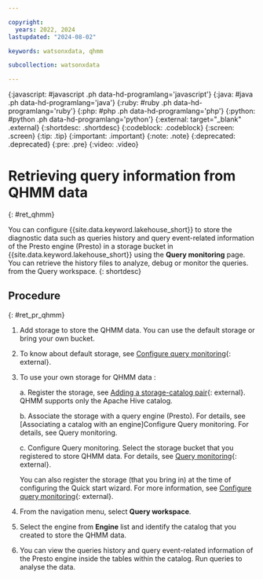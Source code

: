 ```yaml
---

copyright:
  years: 2022, 2024
lastupdated: "2024-08-02"

keywords: watsonxdata, qhmm

subcollection: watsonxdata

---
```


{:javascript: #javascript .ph data-hd-programlang='javascript'}
{:java: #java .ph data-hd-programlang='java'}
{:ruby: #ruby .ph data-hd-programlang='ruby'}
{:php: #php .ph data-hd-programlang='php'}
{:python: #python .ph data-hd-programlang='python'}
{:external: target="_blank" .external}
{:shortdesc: .shortdesc}
{:codeblock: .codeblock}
{:screen: .screen}
{:tip: .tip}
{:important: .important}
{:note: .note}
{:deprecated: .deprecated}
{:pre: .pre}
{:video: .video}

# Retrieving query information from QHMM data
{: #ret_qhmm}

You can configure {{site.data.keyword.lakehouse_short}} to store the diagnostic data such as queries history and query event-related information of the Presto engine (Presto) in a storage bucket in {{site.data.keyword.lakehouse_short}} using the **Query monitoring** page. You can retrieve the history files to analyze, debug or monitor the queries. from the Query workspace.
{: shortdesc}

## Procedure
{: #ret_pr_qhmm}



1. Add storage to store the QHMM data. You can use the default storage or bring your own bucket.

1. To know about default storage, see [Configure query monitoring]({{site.data.keyword.ref-quick_start-link}}#qs_montr){: external}.

1. To use your own storage for QHMM data :

    a. Register the storage, see [Adding a storage-catalog pair]({{site.data.keyword.ref-reg_bucket-link}}){: external}. QHMM supports only the Apache Hive catalog.

    b. Associate the storage with a query engine (Presto). For details, see [Associating a catalog with an engine]Configure Query monitoring. For details, see Query monitoring.

    c. Configure Query monitoring. Select the storage bucket that you registered to store QHMM data. For details, see [Query monitoring]({{site.data.keyword.ref-qhmm-link}}){: external}.

    You can also register the storage (that you bring in) at the time of configuring the Quick start wizard. For more information, see [Configure query monitoring]({{site.data.keyword.ref-quick_start-link}}#qs_montr){: external}.

1. From the navigation menu, select **Query workspace**.
1. Select the engine from **Engine** list and identify the catalog that you created to store the QHMM data.
1. You can view the queries history and query event-related information of the Presto engine inside the tables within the catalog. Run queries to analyse the data.
